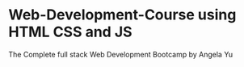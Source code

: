 # Web-Development-Course using HTML CSS and JS
The Complete full stack Web Development Bootcamp by Angela Yu
